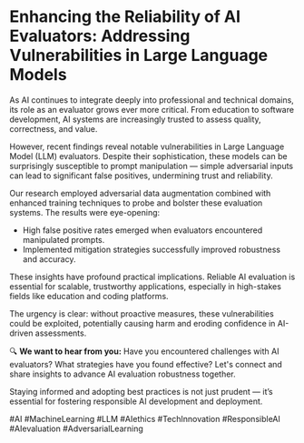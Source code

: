 # Enhancing the Reliability of AI Evaluators: Addressing Vulnerabilities in Large Language Models

As AI continues to integrate deeply into professional and technical domains, its role as an evaluator grows ever more critical. From education to software development, AI systems are increasingly trusted to assess quality, correctness, and value.

However, recent findings reveal notable vulnerabilities in Large Language Model (LLM) evaluators. Despite their sophistication, these models can be surprisingly susceptible to prompt manipulation — simple adversarial inputs can lead to significant false positives, undermining trust and reliability.

Our research employed adversarial data augmentation combined with enhanced training techniques to probe and bolster these evaluation systems. The results were eye-opening:

- High false positive rates emerged when evaluators encountered manipulated prompts.
- Implemented mitigation strategies successfully improved robustness and accuracy.

These insights have profound practical implications. Reliable AI evaluation is essential for scalable, trustworthy applications, especially in high-stakes fields like education and coding platforms.

The urgency is clear: without proactive measures, these vulnerabilities could be exploited, potentially causing harm and eroding confidence in AI-driven assessments.

🔍 **We want to hear from you:** Have you encountered challenges with AI evaluators? What strategies have you found effective? Let's connect and share insights to advance AI evaluation robustness together.

Staying informed and adopting best practices is not just prudent — it’s essential for fostering responsible AI development and deployment.

#AI #MachineLearning #LLM #AIethics #TechInnovation #ResponsibleAI #AIevaluation #AdversarialLearning